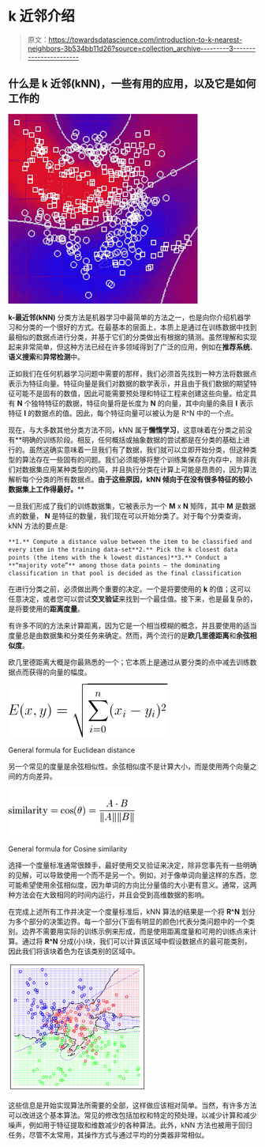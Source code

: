 # k 近邻介绍

> 原文：<https://towardsdatascience.com/introduction-to-k-nearest-neighbors-3b534bb11d26?source=collection_archive---------3----------------------->

## 什么是 k 近邻(kNN)，一些有用的应用，以及它是如何工作的

![](img/a8c1a7c8a051a7af49e7fe2c1c499968.png)

**k-最近邻(kNN)** 分类方法是机器学习中最简单的方法之一，也是向你介绍机器学习和分类的一个很好的方式。在最基本的层面上，本质上是通过在训练数据中找到最相似的数据点进行分类，并基于它们的分类做出有根据的猜测。虽然理解和实现起来非常简单，但这种方法已经在许多领域得到了广泛的应用，例如在**推荐系统**、**语义搜索**和**异常检测**中。

正如我们在任何机器学习问题中需要的那样，我们必须首先找到一种方法将数据点表示为特征向量。特征向量是我们对数据的数学表示，并且由于我们数据的期望特征可能不是固有的数值，因此可能需要预处理和特征工程来创建这些向量。给定具有 **N** 个独特特征的数据，特征向量将是长度为 **N** 的向量，其中向量的条目 **I** 表示特征 **I** 的数据点的值。因此，每个特征向量可以被认为是 R^N 中的一个点。

现在，与大多数其他分类方法不同，kNN 属于**懒惰学习**，这意味着在分类之前没有**明确的训练阶段。相反，任何概括或抽象数据的尝试都是在分类的基础上进行的。虽然这确实意味着一旦我们有了数据，我们就可以立即开始分类，但这种类型的算法存在一些固有的问题。我们必须能够将整个训练集保存在内存中，除非我们对数据集应用某种类型的约简，并且执行分类在计算上可能是昂贵的，因为算法解析每个分类的所有数据点。**由于这些原因，kNN 倾向于在没有很多特征的较小数据集上工作得最好。****

一旦我们形成了我们的训练数据集，它被表示为一个 **M** x **N** 矩阵，其中 **M** 是数据点的数量， **N** 是特征的数量，我们现在可以开始分类了。对于每个分类查询，kNN 方法的要点是:

```
**1.** Compute a distance value between the item to be classified and every item in the training data-set**2.** Pick the k closest data points (the items with the k lowest distances)**3.** Conduct a **“majority vote”** among those data points — the dominating classification in that pool is decided as the final classification
```

在进行分类之前，必须做出两个重要的决定。一个是将要使用的 **k** 的值；这可以任意决定，或者您可以尝试**交叉验证**来找到一个最佳值。接下来，也是最复杂的，是将要使用的**距离度量**。

有许多不同的方法来计算距离，因为它是一个相当模糊的概念，并且要使用的适当度量总是由数据集和分类任务来确定。然而，两个流行的是**欧几里德距离**和**余弦相似度**。

欧几里德距离大概是你最熟悉的一个；它本质上是通过从要分类的点中减去训练数据点而获得的向量的幅度。

![](img/6d3eedee58d75fe53bc09bcaae78be07.png)

General formula for Euclidean distance

另一个常见的度量是余弦相似性。余弦相似度不是计算大小，而是使用两个向量之间的方向差异。

![](img/48fbbd21c3e5a9365e080652f1ccbfcb.png)

General formula for Cosine similarity

选择一个度量标准通常很棘手，最好使用交叉验证来决定，除非您事先有一些明确的见解，可以导致使用一个而不是另一个。例如，对于像单词向量这样的东西，您可能希望使用余弦相似度，因为单词的方向比分量值的大小更有意义。通常，这两种方法会在大致相同的时间内运行，并且会受到高维数据的影响。

在完成上述所有工作并决定一个度量标准后，kNN 算法的结果是一个将 **R^N** 划分为多个部分的决策边界。每一个部分(下面有明显的颜色)代表分类问题中的一个类别。边界不需要用实际的训练示例来形成，而是使用距离度量和可用的训练点来计算。通过将 **R^N** 分成(小)块，我们可以计算该区域中假设数据点的最可能类别，因此我们将该块着色为在该类别的区域中。

![](img/fdf0a8b9a81402d61c784d8e5cd79056.png)

这些信息是开始实现算法所需要的全部，这样做应该相对简单。当然，有许多方法可以改进这个基本算法。常见的修改包括加权和特定的预处理，以减少计算和减少噪声，例如用于特征提取和维数减少的各种算法。此外，kNN 方法也被用于回归任务，尽管不太常用，其操作方式与通过平均的分类器非常相似。